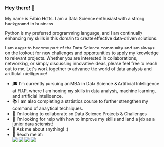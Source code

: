 ### Hey there! 👋

My name is Fábio Hotts. I am a Data Science enthusiast with a strong background in business.

Python is my preferred programming language, and I am continually enhancing my skills in this domain to create effective data-driven solutions.

I am eager to become part of the Data Science community and am always on the lookout for new challenges and opportunities to apply my knowledge to relevant projects. Whether you are interested in collaborations, networking, or simply discussing innovative ideas, please feel free to reach out to me. Let's work together to advance the world of data analysis and artificial intelligence!

- 🎓 I'm currently pursuing an MBA in Data Science & Artificial Intelligence at FIAP, where I am honing my skills in data analysis, machine learning, and artificial intelligence.
- 📚 I am also completing a statistics course to further strengthen my command of analytical techniques.
- 👯 I’m looking to collaborate on Data Science Projects & Challenges
- 🤔 I’m looking for help with how to improve my skills and land a job as a junior data scientist!
- 💬 Ask me about anything! :)
- 🔗 Reach me at:
  <div> 
  <a href="https://www.instagram.com/fabiohotts/" target="_blank"><img src="https://img.shields.io/badge/-Instagram-%23E4405F?style=for-the-badge&logo=instagram&logoColor=white" target="_blank"></a> <a href="https://discordapp.com/users/fhotts" target="_blank"><img src="https://img.shields.io/badge/Discord-7289DA?style=for-the-badge&logo=discord&logoColor=white" target="_blank"></a> <a href = "mailto:fhotts@gmail.com"><img src="https://img.shields.io/badge/-Gmail-%23333?style=for-the-badge&logo=gmail&logoColor=white" target="_blank"></a> <a href="https://www.linkedin.com/in/fhotts" target="_blank"><img src="https://img.shields.io/badge/-LinkedIn-%230077B5?style=for-the-badge&logo=linkedin&logoColor=white" target="_blank"></a> 
</div>
